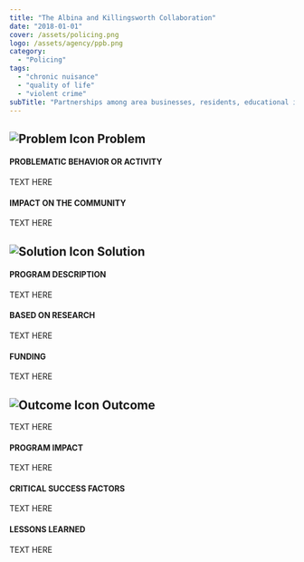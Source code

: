 ```yaml
---
title: "The Albina and Killingsworth Collaboration"
date: "2018-01-01"
cover: /assets/policing.png
logo: /assets/agency/ppb.png
category:
  - "Policing"
tags:
  - "chronic nuisance"
  - "quality of life"
  - "violent crime"
subTitle: "Partnerships among area businesses, residents, educational institutions and the police developed a multi-pronged apporach to create a move livable enivronment."
---
```

## ![Problem Icon](https://github.com/google/material-design-icons/raw/master/alert/1x_web/ic_error_outline_black_48dp.png "Problem") Problem

#### PROBLEMATIC BEHAVIOR OR ACTIVITY

TEXT HERE

#### IMPACT ON THE COMMUNITY

TEXT HERE

## ![Solution Icon](https://github.com/google/material-design-icons/raw/master/action/1x_web/ic_lightbulb_outline_black_48dp.png "Solution") Solution

#### PROGRAM DESCRIPTION

TEXT HERE

#### BASED ON RESEARCH

TEXT HERE

#### FUNDING

TEXT HERE

## ![Outcome Icon](https://github.com/google/material-design-icons/raw/master/action/1x_web/ic_view_list_black_48dp.png "Outcome") Outcome

TEXT HERE

#### PROGRAM IMPACT

TEXT HERE

#### CRITICAL SUCCESS FACTORS

TEXT HERE

#### LESSONS LEARNED

TEXT HERE
